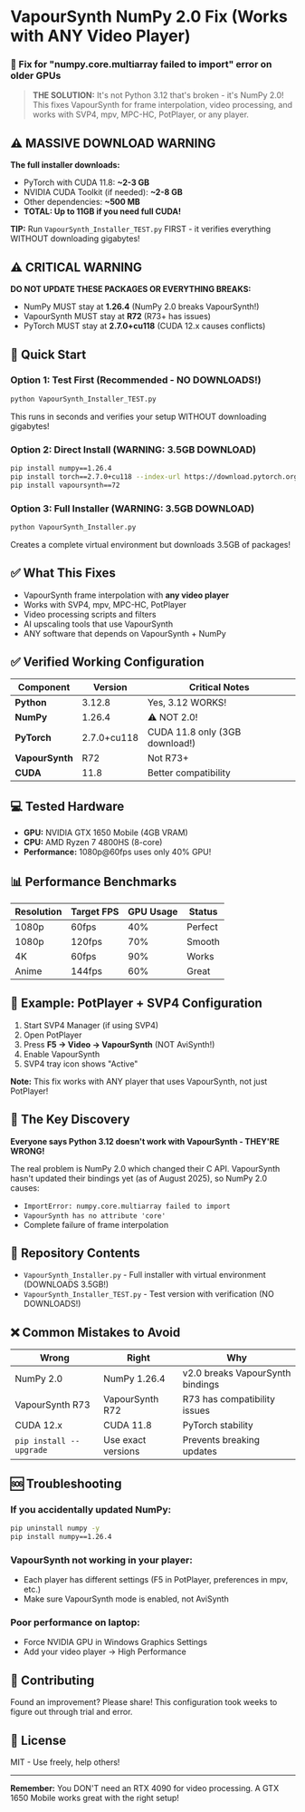 # VapourSynth NumPy 2.0 Fix (Works with ANY Video Player)
### 🎯 Fix for "numpy.core.multiarray failed to import" error on older GPUs

> **THE SOLUTION:** It's not Python 3.12 that's broken - it's NumPy 2.0! This fixes VapourSynth for frame interpolation, video processing, and works with SVP4, mpv, MPC-HC, PotPlayer, or any player.

## ⚠️ MASSIVE DOWNLOAD WARNING
**The full installer downloads:**
- PyTorch with CUDA 11.8: **~2-3 GB** 
- NVIDIA CUDA Toolkit (if needed): **~2-8 GB**
- Other dependencies: **~500 MB**
- **TOTAL: Up to 11GB if you need full CUDA!**

**TIP:** Run `VapourSynth_Installer_TEST.py` FIRST - it verifies everything WITHOUT downloading gigabytes!

## ⚠️ CRITICAL WARNING
**DO NOT UPDATE THESE PACKAGES OR EVERYTHING BREAKS:**
- NumPy MUST stay at **1.26.4** (NumPy 2.0 breaks VapourSynth!)
- VapourSynth MUST stay at **R72** (R73+ has issues)
- PyTorch MUST stay at **2.7.0+cu118** (CUDA 12.x causes conflicts)

## 🚀 Quick Start

### Option 1: Test First (Recommended - NO DOWNLOADS!)
```bash
python VapourSynth_Installer_TEST.py
```
This runs in seconds and verifies your setup WITHOUT downloading gigabytes!

### Option 2: Direct Install (WARNING: 3.5GB DOWNLOAD)
```bash
pip install numpy==1.26.4
pip install torch==2.7.0+cu118 --index-url https://download.pytorch.org/whl/cu118  # THIS IS 3GB!
pip install vapoursynth==72
```

### Option 3: Full Installer (WARNING: 3.5GB DOWNLOAD)
```bash
python VapourSynth_Installer.py
```
Creates a complete virtual environment but downloads 3.5GB of packages!

## ✅ What This Fixes

- VapourSynth frame interpolation with **any video player**
- Works with SVP4, mpv, MPC-HC, PotPlayer
- Video processing scripts and filters
- AI upscaling tools that use VapourSynth
- ANY software that depends on VapourSynth + NumPy

## ✅ Verified Working Configuration

| Component | Version | Critical Notes |
|-----------|---------|----------------|
| **Python** | 3.12.8 | Yes, 3.12 WORKS! |
| **NumPy** | 1.26.4 | ⚠️ NOT 2.0! |
| **PyTorch** | 2.7.0+cu118 | CUDA 11.8 only (3GB download!) |
| **VapourSynth** | R72 | Not R73+ |
| **CUDA** | 11.8 | Better compatibility |

## 💻 Tested Hardware

- **GPU:** NVIDIA GTX 1650 Mobile (4GB VRAM)
- **CPU:** AMD Ryzen 7 4800HS (8-core)
- **Performance:** 1080p@60fps uses only 40% GPU!

## 📊 Performance Benchmarks

| Resolution | Target FPS | GPU Usage | Status |
|------------|------------|-----------|---------|
| 1080p | 60fps | 40% | Perfect |
| 1080p | 120fps | 70% | Smooth |
| 4K | 60fps | 90% | Works |
| Anime | 144fps | 60% | Great |

## 🔧 Example: PotPlayer + SVP4 Configuration

1. Start SVP4 Manager (if using SVP4)
2. Open PotPlayer
3. Press **F5 → Video → VapourSynth** (NOT AviSynth!)
4. Enable VapourSynth
5. SVP4 tray icon shows "Active"

**Note:** This fix works with ANY player that uses VapourSynth, not just PotPlayer!

## 🎯 The Key Discovery

**Everyone says Python 3.12 doesn't work with VapourSynth - THEY'RE WRONG!**

The real problem is NumPy 2.0 which changed their C API. VapourSynth hasn't updated their bindings yet (as of August 2025), so NumPy 2.0 causes:
- `ImportError: numpy.core.multiarray failed to import`
- `VapourSynth has no attribute 'core'`
- Complete failure of frame interpolation

## 📁 Repository Contents

- `VapourSynth_Installer.py` - Full installer with virtual environment (DOWNLOADS 3.5GB!)
- `VapourSynth_Installer_TEST.py` - Test version with verification (NO DOWNLOADS!)

## ❌ Common Mistakes to Avoid

| Wrong | Right | Why |
|-------|-------|-----|
| NumPy 2.0 | NumPy 1.26.4 | v2.0 breaks VapourSynth bindings |
| VapourSynth R73 | VapourSynth R72 | R73 has compatibility issues |
| CUDA 12.x | CUDA 11.8 | PyTorch stability |
| `pip install --upgrade` | Use exact versions | Prevents breaking updates |

## 🆘 Troubleshooting

### If you accidentally updated NumPy:
```bash
pip uninstall numpy -y
pip install numpy==1.26.4
```

### VapourSynth not working in your player:
- Each player has different settings (F5 in PotPlayer, preferences in mpv, etc.)
- Make sure VapourSynth mode is enabled, not AviSynth

### Poor performance on laptop:
- Force NVIDIA GPU in Windows Graphics Settings
- Add your video player → High Performance

## 🤝 Contributing

Found an improvement? Please share! This configuration took weeks to figure out through trial and error.

## 📜 License

MIT - Use freely, help others!

---

**Remember:** You DON'T need an RTX 4090 for video processing. A GTX 1650 Mobile works great with the right setup!